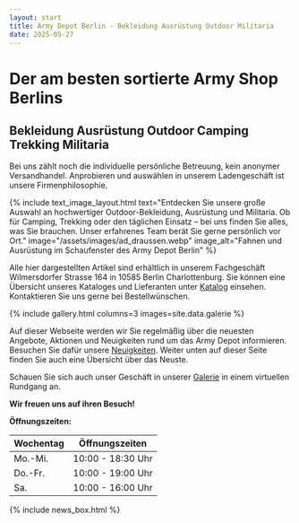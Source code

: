 ```yaml
---
layout: start
title: Army Depot Berlin - Bekleidung Ausrüstung Outdoor Militaria
date: 2025-05-27
---
```

# Der am besten sortierte Army Shop Berlins

## Bekleidung Ausrüstung Outdoor Camping Trekking Militaria

Bei uns zählt noch die individuelle persönliche Betreuung, kein anonymer Versandhandel. Anprobieren und auswählen in unserem Ladengeschäft ist unsere Firmenphilosophie.

{% include text_image_layout.html 
    text="Entdecken Sie unsere große Auswahl an hochwertiger Outdoor-Bekleidung, Ausrüstung und Militaria. Ob für Camping, Trekking oder den täglichen Einsatz – bei uns finden Sie alles, was Sie brauchen. Unser erfahrenes Team berät Sie gerne persönlich vor Ort." 
    image="/assets/images/ad_draussen.webp" 
    image_alt="Fahnen und Ausrüstung im Schaufenster des Army Depot Berlin" 
%}

Alle hier dargestellten Artikel sind erhältlich in unserem Fachgeschäft Wilmersdorfer Strasse 164 in 10585 Berlin Charlottenburg. Sie können eine Übersicht unseres Kataloges und Lieferanten unter [Katalog](./katalog/) einsehen. Kontaktieren Sie uns gerne bei Bestellwünschen.


{% include gallery.html columns=3 images=site.data.galerie %}

Auf dieser Webseite werden wir Sie regelmäßig über die neuesten Angebote, Aktionen und Neuigkeiten rund um das Army Depot informieren. Besuchen Sie dafür unsere [Neuigkeiten](./neuigkeiten). Weiter unten auf dieser Seite finden Sie auch eine Übersicht über das Neuste.

Schauen Sie sich auch unser Geschäft in unserer [Galerie](./galerie/) in einem virtuellen Rundgang an.

**Wir freuen uns auf ihren Besuch!**

<!-- ### Zu unseren Lieferanten:

![Shop Außenansicht](/assets/images/shop-outside.jpg)
![Shop Innenansicht](/assets/images/shop-inside.jpg) -->

<!-- ## Kontakt

**Army Depot Berlin**  
Inhaber:  
Thi Lien Trang  
Wilmersdorfer Strasse 164  
10585 Berlin Charlottenburg  
[kontakt@armydepotberlin.de](mailto:kontakt@armydepotberlin.de)
Tel.: (030) 342 74 51  
Fax: (030) 342 70 33   -->

**Öffnungszeiten:**  

| Wochentag | Öffnungszeiten    |
| --------- | ----------------- |
| Mo.-Mi.   | 10:00 - 18:30 Uhr |
| Do.-Fr.   | 10:00 - 19:00 Uhr |
| Sa.       | 10:00 - 16:00 Uhr |

{% include news_box.html %}
